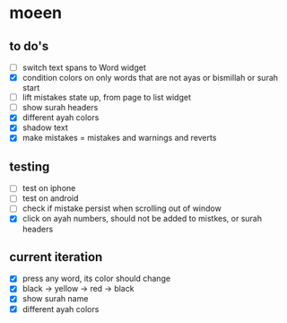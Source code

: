 # moeen

## to do's

- [ ] switch text spans to Word widget
- [x] condition colors on only words that are not ayas or bismillah or surah start
- [ ] lift mistakes state up, from page to list widget
- [ ] show surah headers
- [x] different ayah colors
- [x] shadow text
- [x] make mistakes = mistakes and warnings and reverts

## testing

- [ ] test on iphone
- [ ] test on android
- [ ] check if mistake persist when scrolling out of window
- [x] click on ayah numbers, should not be added to mistkes, or surah headers

## current iteration

- [x] press any word, its color should change
- [x] black -> yellow -> red -> black
- [x] show surah name
- [x] different ayah colors
